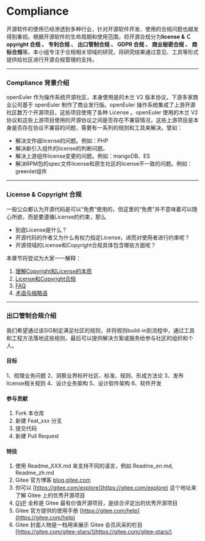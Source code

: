# Compliance

开源软件的使用已经渗透到多种行业，针对开源软件开发、使用的合规问题也越发得到重视。根据开源软件的生命周期和使用范围，将开源合规分为**license & Ｃopyright 合规 、 专利合规 、 出口管制合规 、 GDPR 合规 、 商业秘密合规 、 商标合规**等。本小组专注于合规相关领域的研究，将研究结果通过意见、工具等形式提供给社区进行开源合规管理的支持。

---

### Compliance 背景介绍
openEuler 作为操作系统开源社区，本身使用是的木兰 V2 版本协议，下游多家商业公司基于 openEuler 制作了商业发行版。openEuler 操作系统集成了上游开源社区数万个开源项目，这些项目使用了各种 License 。openEuler 使用的木兰 V2 协议和这些上游项目使用的开源协议之间是否存在不兼容情况，这些上游项目是本身是否存在协议不兼容的问题，需要有一系列的规则和工具来解决。譬如：

- 解决文件级license的问题。例如：PHP
- 解决新引入组件的license的判断问题。
- 解决上游组件license变更的问题。例如：mangoDB、ES
- 解决RPM包的spec文件license和原生社区的license不一致的问题。例如：greenlet组件

---

### License & Copyright 合规
一般公众都认为开源代码是可以“免费”使用的，但这里的“免费”并不意味着可以随心所欲，而是要遵循License的约束，那么
- 到底License是什么？
- 开源代码的作者又为什么有权力指定License，进而对使用者进行约束呢？
- 开源领域的License和Copyright合规具体包含哪些方面呢？

本章节将尝试为大家一一解释：
1. [理解Copyright和License的本质](https://gitee.com/openeuler/compliance/blob/master/guideline/drafts/concept.md)
2. [License和Copyright合规](https://gitee.com/openeuler/compliance/blob/master/guideline/drafts/license.md)
3. [FAQ](https://gitee.com/openeuler/compliance/blob/master/guideline/drafts/faq.md)
4. [术语与缩略语](https://gitee.com/openeuler/compliance/blob/master/guideline/drafts/terms.md)

---

### 出口管制合规介绍
我们希望通过该SIG制定满足社区的规则，并将规则build-in到流程中，通过工具和工程方法落地这些规则，最后可以提供解决方案或服务给参与社区的组织和个人。

#### 目标
1、梳理业务问题
2、洞察业界标杆社区、标准、规则、形成方法论
3、发布license相关规则
4、设计业务架构
5、设计软件架构
6、软件开发

#### 参与贡献

1.  Fork 本仓库
2.  新建 Feat_xxx 分支
3.  提交代码
4.  新建 Pull Request


#### 特技

1.  使用 Readme\_XXX.md 来支持不同的语言，例如 Readme\_en.md, Readme\_zh.md
2.  Gitee 官方博客 [blog.gitee.com](https://blog.gitee.com)
3.  你可以 [https://gitee.com/explore](https://gitee.com/explore) 这个地址来了解 Gitee 上的优秀开源项目
4.  [GVP](https://gitee.com/gvp) 全称是 Gitee 最有价值开源项目，是综合评定出的优秀开源项目
5.  Gitee 官方提供的使用手册 [https://gitee.com/help](https://gitee.com/help)
6.  Gitee 封面人物是一档用来展示 Gitee 会员风采的栏目 [https://gitee.com/gitee-stars/](https://gitee.com/gitee-stars/)
